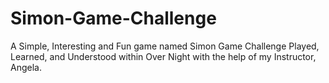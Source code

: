 # Simon-Game-Challenge
A Simple, Interesting and Fun game named Simon Game Challenge Played, Learned, and Understood within Over Night with the help of my Instructor, Angela.
